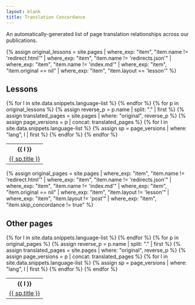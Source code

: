 ```yaml
---
layout: blank
title: Translation Concordance
---
```


An automatically-generated list of page translation relationships across our publications.

{% assign original_lessons = site.pages | where_exp: "item", "item.name != 'redirect.html'" | where_exp: "item", "item.name != 'redirects.json'" | where_exp: "item", "item.name != 'index.md'" | where_exp: "item", "item.original == nil" | where_exp: "item", "item.layout == 'lesson'" %}

## Lessons

<table>
  <tr>{% for l in site.data.snippets.language-list %}
    <th>{{ l }}</th>{% endfor %}
  </tr>
  {% for p in original_lessons %}
  {% assign reverse_p = p.name | split: "." | first %}
  {% assign translated_pages = site.pages | where: "original", reverse_p %}
  {% assign page_versions =  p | concat: translated_pages %}
  <tr>
    {% for l in site.data.snippets.language-list %}
    {% assign sp = page_versions | where: "lang", l | first %}
    <td><a href="{{sp.url}}">{{ sp.title }}</a></td>
    {% endfor %}
  </tr>
{% endfor %}
</table>

{% assign original_pages = site.pages | where_exp: "item", "item.name != 'redirect.html'" | where_exp: "item", "item.name != 'redirects.json'" | where_exp: "item", "item.name != 'index.md'" | where_exp: "item", "item.original == nil" | where_exp: "item", "item.layout != 'lesson'" | where_exp: "item", "item.layout != 'post'" | where_exp: "item", "item.skip_concordance != true" %}

## Other pages

<table>
  <tr>{% for l in site.data.snippets.language-list %}
    <th>{{ l }}</th>{% endfor %}
  </tr>
  {% for p in original_pages %}
  {% assign reverse_p = p.name | split: "." | first %}
  {% assign translated_pages = site.pages | where: "original", reverse_p %}
  {% assign page_versions =  p | concat: translated_pages %}
  <tr>
    {% for l in site.data.snippets.language-list %}
    {% assign sp = page_versions | where: "lang", l | first %}
    <td><a href="{{sp.url}}">{{ sp.title }}</a></td>
    {% endfor %}
  </tr>
{% endfor %}
</table>
